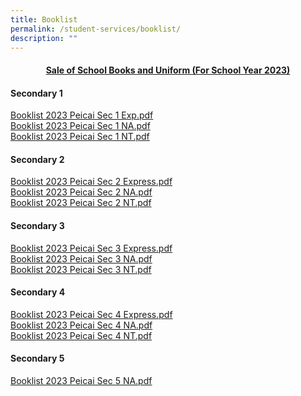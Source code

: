 ```yaml
---
title: Booklist
permalink: /student-services/booklist/
description: ""
---
```

<h4 style="text-align: center;"><strong><u>Sale of School Books and Uniform (For School Year 2023)</u></strong></h4>
<h4><strong>Secondary 1</strong></h4>
<p><a href="/files/Booklist%202023%20PCSS%20%20Sec%201Exp.pdf" target="">Booklist 2023 Peicai Sec 1 Exp.pdf</a><br><a href="/files/Booklist%202023%20PCSS%20%20Sec%201NA.pdf" target="">Booklist 2023 Peicai Sec 1 NA.pdf</a><br><a href="/files/Booklist%202023%20PCSS%20%20Sec%201NT.pdf" target="">Booklist 2023 Peicai Sec 1 NT.pdf</a></p>
<h4><strong>Secondary 2</strong></h4>
<p><a href="/files/booklist 2024 peicai sec 2 exp.pdf" target="">Booklist 2023 Peicai Sec 2 Express.pdf</a><br><a href="/files/Booklist%202023%20PCSS%20%20Sec%202NA.pdf" target="">Booklist 2023 Peicai Sec 2 NA.pdf</a><br><a href="/files/Booklist%202023%20PCSS%20%20Sec%202NT.pdf" target="">Booklist 2023 Peicai Sec 2 NT.pdf</a></p>
<h4><strong>Secondary 3</strong></h4>
<p><a href="/files/Booklist%202023%20PCSS%20%20Sec%203%20Exp.pdf" target="">Booklist 2023 Peicai Sec 3 Express.pdf</a><br><a href="/files/Booklist%202023%20PCSS%20%20Sec%203NA.pdf" target="">Booklist 2023 Peicai Sec 3 NA.pdf</a><br><a href="/files/Booklist%202023%20PCSS%20%20Sec%203NT.pdf" target="">Booklist 2023 Peicai Sec 3 NT.pdf</a></p>
<h4><strong>Secondary 4</strong></h4>
<p><a href="/files/Booklist%202023%20PCSS%20%20Sec%204%20Exp.pdf" target="">Booklist 2023 Peicai Sec 4 Express.pdf</a><br><a href="/files/Booklist%202023%20PCSS%20%20Sec%204NA.pdf" target="">Booklist 2023 Peicai Sec 4 NA.pdf</a><br><a href="/files/Booklist%202023%20PCSS%20%20Sec%204NT.pdf" target="">Booklist 2023 Peicai Sec 4 NT.pdf</a></p>
<h4><strong>Secondary 5</strong></h4>
<p><a href="/files/Booklist%202023%20PCSS%20%20Sec%205NA.pdf" target="">Booklist 2023 Peicai Sec 5 NA.pdf</a></p>